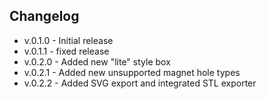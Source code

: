 ## Changelog

- v.0.1.0 - Initial release
- v.0.1.1 - fixed release
- v.0.2.0 - Added new "lite" style box
- v.0.2.1 - Added new unsupported magnet hole types
- v.0.2.2 - Added SVG export and integrated STL exporter